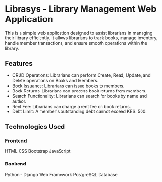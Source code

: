 # Librasys - Library Management Web Application
This is a simple web application designed to assist librarians in managing their library efficiently.
It allows librarians to track books, manage inventory, handle member transactions, and ensure smooth 
operations within the library.

## Features
- CRUD Operations: Librarians can perform Create, Read, Update, and Delete operations on Books and Members.
- Book Issuance: Librarians can issue books to members.
- Book Returns: Librarians can process book returns from members.
- Search Functionality: Librarians can search for books by name and author.
- Rent Fee: Librarians can charge a rent fee on book returns.
- Debt Limit: A member's outstanding debt cannot exceed KES. 500.

## Technologies Used
### Frontend
HTML
CSS
Bootstrap
JavaScript

### Backend
Python - Django Web Framework
PostgreSQL Database

